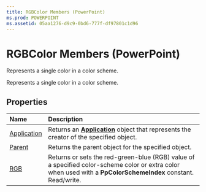 ```yaml
---
title: RGBColor Members (PowerPoint)
ms.prod: POWERPOINT
ms.assetid: 05aa1276-d9c9-0bd6-777f-df97801c1d96
---
```



# RGBColor Members (PowerPoint)
Represents a single color in a color scheme.

Represents a single color in a color scheme.


## Properties



|**Name**|**Description**|
|:-----|:-----|
|[Application](rgbcolor-application-property-powerpoint.md)|Returns an  **[Application](application-object-powerpoint.md)** object that represents the creator of the specified object.|
|[Parent](rgbcolor-parent-property-powerpoint.md)|Returns the parent object for the specified object.|
|[RGB](rgbcolor-rgb-property-powerpoint.md)|Returns or sets the red-green-blue (RGB) value of a specified color-scheme color or extra color when used with a  **PpColorSchemeIndex** constant. Read/write.|

